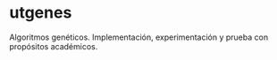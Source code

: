 utgenes
=======

Algoritmos genéticos. Implementación, experimentación y prueba con propósitos académicos.

